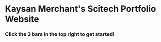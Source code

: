 # Kaysan Merchant's Scitech Portfolio Website

### Click the 3 bars in the top right to get started!

